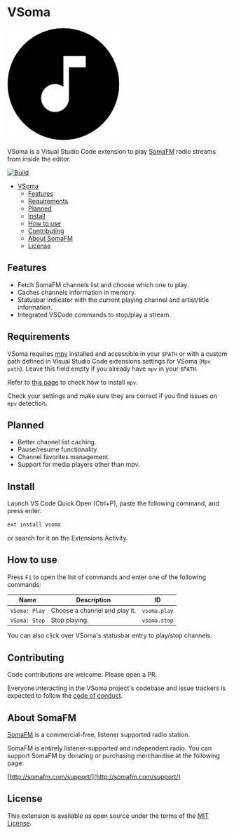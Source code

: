 # VSoma

![VSoma](https://github.com/vascomfnunes/vsoma/blob/main/media/icon.png?raw=true)

VSoma is a Visual Studio Code extension to play [SomaFM](https://somafm.com/) radio streams from inside the editor.

[![Build](https://github.com/vascomfnunes/vsoma/actions/workflows/build.yml/badge.svg)](https://github.com/vascomfnunes/vsoma/actions/workflows/build.yml)

- [VSoma](#vsoma)
  - [Features](#features)
  - [Requirements](#requirements)
  - [Planned](#planned)
  - [Install](#install)
  - [How to use](#how-to-use)
  - [Contributing](#contributing)
  - [About SomaFM](#about-somafm)
  - [License](#license)

## Features

- Fetch SomaFM channels list and choose which one to play.
- Caches channels information in memory.
- Statusbar indicator with the current playing channel and artist/title information.
- Integrated VSCode commands to stop/play a stream.

## Requirements

VSoma requires [mpv](https://mpv.io/) installed and accessible in your `$PATH` or with a custom path defined in Visual Studio Code extensions settings for VSoma (`Mpv path`). Leave this field empty if you already have `mpv` in your `$PATH`.

Refer to [this page](https://mpv.io/installation/) to check how to install `mpv`.

Check your settings and make sure they are correct if you find issues on `mpv` detection.

## Planned

- Better channel list caching.
- Pause/resume functionality.
- Channel favorites management.
- Support for media players other than mpv.

## Install

Launch VS Code Quick Open (Ctrl+P), paste the following command, and press enter:

```bash
ext install vsoma
```

or search for it on the Extensions Activity.

## How to use

Press `F1` to open the list of commands and enter one of the following commands:

| Name | Description | ID |
| ---- | --------- | --------- |
| `VSoma: Play` | Choose a channel and play it. | `vsoma.play` |
| `VSoma: Stop` | Stop playing. | `vsoma.stop` |

You can also click over VSoma's statusbar entry to play/stop channels.

## Contributing

Code contributions are welcome. Please open a PR.

Everyone interacting in the VSoma project's codebase and issue trackers is expected to follow the [code of conduct](https://github.com/vascomfnunes/vsoma/blob/main/CODE_OF_CONDUCT.md).

## About SomaFM

[SomaFM](https://somafm.com/) is a commercial-free, listener supported radio station.

SomaFM is entirely listener-supported and independent radio. You can support SomaFM by donating or purchasing merchandise at the following page:

[http://somafm.com/support/](http://somafm.com/support/)

## License

This extension is available as open source under the terms of the [MIT License](https://github.com/vascomfnunes/vsoma/blob/main/LICENSE.txt).
